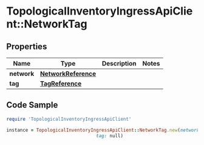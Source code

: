 # TopologicalInventoryIngressApiClient::NetworkTag

## Properties

Name | Type | Description | Notes
------------ | ------------- | ------------- | -------------
**network** | [**NetworkReference**](NetworkReference.md) |  | 
**tag** | [**TagReference**](TagReference.md) |  | 

## Code Sample

```ruby
require 'TopologicalInventoryIngressApiClient'

instance = TopologicalInventoryIngressApiClient::NetworkTag.new(network: null,
                                 tag: null)
```


